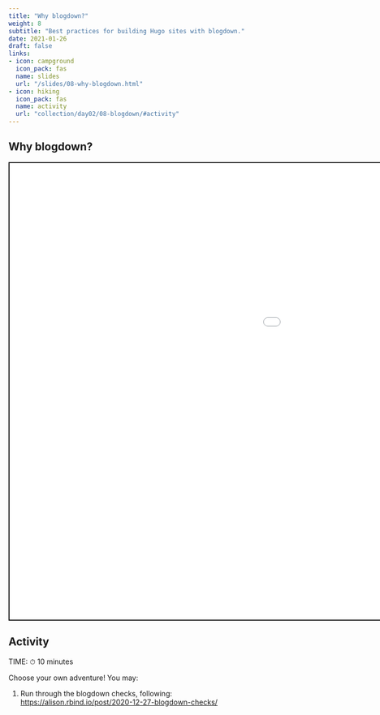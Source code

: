 ```yaml
---
title: "Why blogdown?"
weight: 8
subtitle: "Best practices for building Hugo sites with blogdown."
date: 2021-01-26
draft: false
links:
- icon: campground
  icon_pack: fas
  name: slides
  url: "/slides/08-why-blogdown.html"
- icon: hiking
  icon_pack: fas
  name: activity
  url: "collection/day02/08-blogdown/#activity"
---
```


<script src="{{< blogdown/postref >}}index_files/fitvids/fitvids.min.js"></script>

## Why blogdown?

<div class="shareagain" style="min-width:300px;margin:1em auto;">
<iframe src="/slides/08-why-blogdown.html" width="1600" height="900" style="border:2px solid currentColor;" loading="lazy" allowfullscreen></iframe>
<script>fitvids('.shareagain', {players: 'iframe'});</script>
</div>

## Activity

TIME: ⏱ 10 minutes

Choose your own adventure! You may:

1.  Run through the blogdown checks, following: <https://alison.rbind.io/post/2020-12-27-blogdown-checks/>
